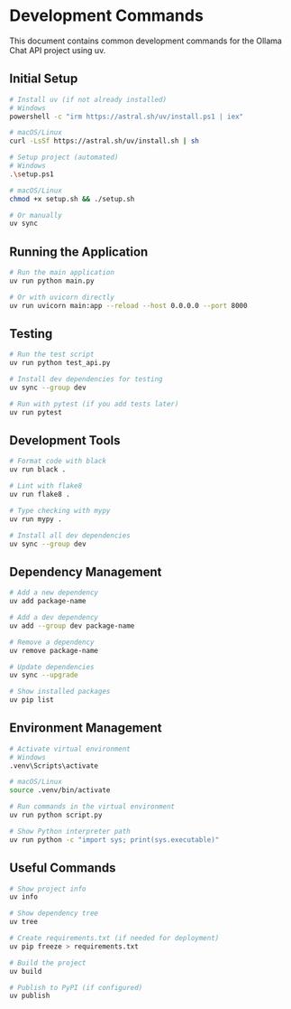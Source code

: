 # Development Commands

This document contains common development commands for the Ollama Chat API project using uv.

## Initial Setup

```bash
# Install uv (if not already installed)
# Windows
powershell -c "irm https://astral.sh/uv/install.ps1 | iex"

# macOS/Linux
curl -LsSf https://astral.sh/uv/install.sh | sh
```

```bash
# Setup project (automated)
# Windows
.\setup.ps1

# macOS/Linux
chmod +x setup.sh && ./setup.sh

# Or manually
uv sync
```

## Running the Application

```bash
# Run the main application
uv run python main.py

# Or with uvicorn directly
uv run uvicorn main:app --reload --host 0.0.0.0 --port 8000
```

## Testing

```bash
# Run the test script
uv run python test_api.py

# Install dev dependencies for testing
uv sync --group dev

# Run with pytest (if you add tests later)
uv run pytest
```

## Development Tools

```bash
# Format code with black
uv run black .

# Lint with flake8
uv run flake8 .

# Type checking with mypy
uv run mypy .

# Install all dev dependencies
uv sync --group dev
```

## Dependency Management

```bash
# Add a new dependency
uv add package-name

# Add a dev dependency
uv add --group dev package-name

# Remove a dependency
uv remove package-name

# Update dependencies
uv sync --upgrade

# Show installed packages
uv pip list
```

## Environment Management

```bash
# Activate virtual environment
# Windows
.venv\Scripts\activate

# macOS/Linux
source .venv/bin/activate

# Run commands in the virtual environment
uv run python script.py

# Show Python interpreter path
uv run python -c "import sys; print(sys.executable)"
```

## Useful Commands

```bash
# Show project info
uv info

# Show dependency tree
uv tree

# Create requirements.txt (if needed for deployment)
uv pip freeze > requirements.txt

# Build the project
uv build

# Publish to PyPI (if configured)
uv publish
```
